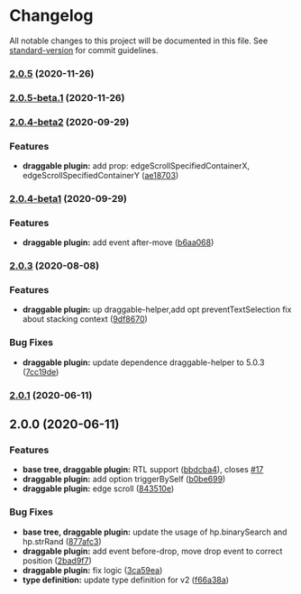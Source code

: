 # Changelog

All notable changes to this project will be documented in this file. See [standard-version](https://github.com/conventional-changelog/standard-version) for commit guidelines.

### [2.0.5](https://github.com/phphe/he-tree-vue/compare/v2.0.5-beta.1...v2.0.5) (2020-11-26)

### [2.0.5-beta.1](https://github.com/phphe/he-tree-vue/compare/v2.0.4-beta2...v2.0.5-beta.1) (2020-11-26)

### [2.0.4-beta2](https://github.com/phphe/he-tree-vue/compare/v2.0.4-beta1...v2.0.4-beta2) (2020-09-29)


### Features

* **draggable plugin:** add prop: edgeScrollSpecifiedContainerX, edgeScrollSpecifiedContainerY ([ae18703](https://github.com/phphe/he-tree-vue/commit/ae187039baf5ecb99d2006183254441bbfb2d644))

### [2.0.4-beta1](https://github.com/phphe/he-tree-vue/compare/v2.0.3...v2.0.4-beta1) (2020-09-29)


### Features

* **draggable plugin:** add event after-move ([b6aa068](https://github.com/phphe/he-tree-vue/commit/b6aa068b5eff1260808fc5401e44f2d5a8287fef))

### [2.0.3](https://github.com/phphe/he-tree-vue/compare/v2.0.1...v2.0.3) (2020-08-08)


### Features

* **draggable plugin:** up draggable-helper,add opt preventTextSelection fix about stacking context ([9df8670](https://github.com/phphe/he-tree-vue/commit/9df8670fa95b7bbdb4cac72cb533bccffdb90a36))


### Bug Fixes

* **draggable plugin:** update dependence draggable-helper to 5.0.3 ([7cc19de](https://github.com/phphe/he-tree-vue/commit/7cc19deb1cb5360f85898bbf8414a24c93668c31))

### [2.0.1](https://github.com/phphe/he-tree-vue/compare/v2.0.0...v2.0.1) (2020-06-11)

## 2.0.0 (2020-06-11)


### Features

* **base tree, draggable plugin:** RTL support ([bbdcba4](https://github.com/phphe/he-tree-vue/commit/bbdcba4b1eceef6596e3628f1dd5180ddc4dc090)), closes [#17](https://github.com/phphe/he-tree-vue/issues/17)
* **draggable plugin:** add option triggerBySelf ([b0be699](https://github.com/phphe/he-tree-vue/commit/b0be699d27f309d634a25aa2a88a074d5d6693b4))
* **draggable plugin:** edge scroll ([843510e](https://github.com/phphe/he-tree-vue/commit/843510e1d66e1e66abf4c9643490fd8d65fe514e))


### Bug Fixes

* **base tree, draggable plugin:** update the usage of hp.binarySearch and hp.strRand ([877afc3](https://github.com/phphe/he-tree-vue/commit/877afc30983e1049d66438814f514e6ac5b27e51))
* **draggable plugin:** add event before-drop, move drop event to correct position ([2bad9f7](https://github.com/phphe/he-tree-vue/commit/2bad9f7ea91ae70380a6015acd4a3c1bfc109b62))
* **draggable plugin:** fix logic ([3ca59ea](https://github.com/phphe/he-tree-vue/commit/3ca59eae745a1ebca79a4054b896fed9288d0bd3))
* **type definition:** update type definition for v2 ([f66a38a](https://github.com/phphe/he-tree-vue/commit/f66a38a0131a8b42375f88f9fc75c8a906ed18e7))